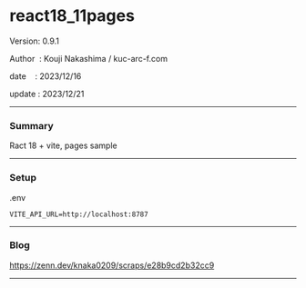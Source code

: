 ﻿# react18_11pages

 Version: 0.9.1

 Author  : Kouji Nakashima / kuc-arc-f.com

 date    : 2023/12/16 

 update  : 2023/12/21

***
### Summary

Ract 18 + vite, pages sample


***
### Setup

.env

```
VITE_API_URL=http://localhost:8787
```

***
### Blog

https://zenn.dev/knaka0209/scraps/e28b9cd2b32cc9

***


